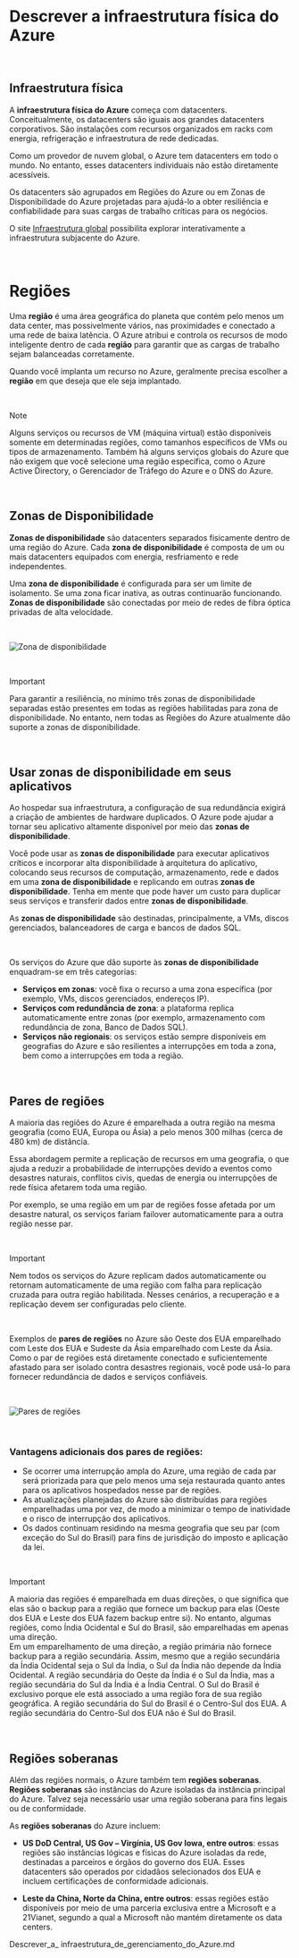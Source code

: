# Descrever a infraestrutura física do Azure

<br>

## Infraestrutura física

A **infraestrutura física do Azure** começa com datacenters. Conceitualmente, os datacenters são iguais aos grandes datacenters corporativos. São instalações com recursos organizados em racks com energia, refrigeração e infraestrutura de rede dedicadas.

Como um provedor de nuvem global, o Azure tem datacenters em todo o mundo. No entanto, esses datacenters individuais não estão diretamente acessíveis.

Os datacenters são agrupados em Regiões do Azure ou em Zonas de Disponibilidade do Azure projetadas para ajudá-lo a obter resiliência e confiabilidade para suas cargas de trabalho críticas para os negócios.

O site [Infraestrutura global](https://datacenters.microsoft.com/) possibilita explorar interativamente a infraestrutura subjacente do Azure.

<br>

# Regiões

Uma **região** é uma área geográfica do planeta que contém pelo menos um data center, mas possivelmente vários, nas proximidades e conectado a uma rede de baixa latência. O Azure atribui e controla os recursos de modo inteligente dentro de cada **região** para garantir que as cargas de trabalho sejam balanceadas corretamente.

Quando você implanta um recurso no Azure, geralmente precisa escolher a **região** em que deseja que ele seja implantado.

<br>

> [!NOTE]
> Alguns serviços ou recursos de VM (máquina virtual) estão disponíveis somente em determinadas regiões, como tamanhos específicos de VMs ou tipos de armazenamento. Também há alguns serviços globais do Azure que não exigem que você selecione uma região específica, como o Azure Active Directory, o Gerenciador de Tráfego do Azure e o DNS do Azure.

<br>

## Zonas de Disponibilidade

**Zonas de disponibilidade** são datacenters separados fisicamente dentro de uma região do Azure. Cada **zona de disponibilidade** é composta de um ou mais datacenters equipados com energia, resfriamento e rede independentes.

Uma **zona de disponibilidade** é configurada para ser um limite de isolamento. Se uma zona ficar inativa, as outras continuarão funcionando. **Zonas de disponibilidade** são conectadas por meio de redes de fibra óptica privadas de alta velocidade.

<br>

![Zona de disponibilidade](./Imagens/availability-zones01.png)

<br>

> [!IMPORTANT]
> Para garantir a resiliência, no mínimo três zonas de disponibilidade separadas estão presentes em todas as regiões habilitadas para zona de disponibilidade. No entanto, nem todas as Regiões do Azure atualmente dão suporte a zonas de disponibilidade.

<br>

## Usar zonas de disponibilidade em seus aplicativos

Ao hospedar sua infraestrutura, a configuração de sua redundância exigirá a criação de ambientes de hardware duplicados. O Azure pode ajudar a tornar seu aplicativo altamente disponível por meio das **zonas de disponibilidade**.

Você pode usar as **zonas de disponibilidade** para executar aplicativos críticos e incorporar alta disponibilidade à arquitetura do aplicativo, colocando seus recursos de computação, armazenamento, rede e dados em uma **zona de disponibilidade** e replicando em outras **zonas de disponibilidade**. Tenha em mente que pode haver um custo para duplicar seus serviços e transferir dados entre **zonas de disponibilidade**.

As **zonas de disponibilidade** são destinadas, principalmente, a VMs, discos gerenciados, balanceadores de carga e bancos de dados SQL.

<br>

Os serviços do Azure que dão suporte às **zonas de disponibilidade** enquadram-se em três categorias:

- **Serviços em zonas**: você fixa o recurso a uma zona específica (por exemplo, VMs, discos gerenciados, endereços IP).
- **Serviços com redundância de zona**: a plataforma replica automaticamente entre zonas (por exemplo, armazenamento com redundância de zona, Banco de Dados SQL).
- **Serviços não regionais**: os serviços estão sempre disponíveis em geografias do Azure e são resilientes a interrupções em toda a zona, bem como a interrupções em toda a região.

<br>

## Pares de regiões

A maioria das regiões do Azure é emparelhada a outra região na mesma geografia (como EUA, Europa ou Ásia) a pelo menos 300 milhas (cerca de 480 km) de distância. 

Essa abordagem permite a replicação de recursos em uma geografia, o que ajuda a reduzir a probabilidade de interrupções devido a eventos como desastres naturais, conflitos civis, quedas de energia ou interrupções de rede física afetarem toda uma região.

Por exemplo, se uma região em um par de regiões fosse afetada por um desastre natural, os serviços fariam failover automaticamente para a outra região nesse par.

<br>

> [!IMPORTANT]
> Nem todos os serviços do Azure replicam dados automaticamente ou retornam automaticamente de uma região com falha para replicação cruzada para outra região habilitada. Nesses cenários, a recuperação e a replicação devem ser configuradas pelo cliente.

<br>

Exemplos de **pares de regiões** no Azure são Oeste dos EUA emparelhado com Leste dos EUA e Sudeste da Ásia emparelhado com Leste da Ásia. Como o par de regiões está diretamente conectado e suficientemente afastado para ser isolado contra desastres regionais, você pode usá-lo para fornecer redundância de dados e serviços confiáveis.

<br>

![Pares de regiões](./Imagens/region-pairs.png)

<br>

### Vantagens adicionais dos pares de regiões:

- Se ocorrer uma interrupção ampla do Azure, uma região de cada par será priorizada para que pelo menos uma seja restaurada quanto antes para os aplicativos hospedados nesse par de regiões.
- As atualizações planejadas do Azure são distribuídas para regiões emparelhadas uma por vez, de modo a minimizar o tempo de inatividade e o risco de interrupção dos aplicativos.
- Os dados continuam residindo na mesma geografia que seu par (com exceção do Sul do Brasil) para fins de jurisdição do imposto e aplicação da lei.

<br>

> [!IMPORTANT]
> A maioria das regiões é emparelhada em duas direções, o que significa que elas são o backup para a região que fornece um backup para elas (Oeste dos EUA e Leste dos EUA fazem backup entre si). No entanto, algumas regiões, como Índia Ocidental e Sul do Brasil, são emparelhadas em apenas uma direção.  
> Em um emparelhamento de uma direção, a região primária não fornece backup para a região secundária. Assim, mesmo que a região secundária da Índia Ocidental seja o Sul da Índia, o Sul da Índia não depende da Índia Ocidental. A região secundária do Oeste da Índia é o Sul da Índia, mas a região secundária do Sul da Índia é a Índia Central. O Sul do Brasil é exclusivo porque ele está associado a uma região fora de sua região geográfica. A região secundária do Sul do Brasil é o Centro-Sul dos EUA. A região secundária do Centro-Sul dos EUA não é Sul do Brasil.

<br>

## Regiões soberanas

Além das regiões normais, o Azure também tem **regiões soberanas**. **Regiões soberanas** são instâncias do Azure isoladas da instância principal do Azure. Talvez seja necessário usar uma região soberana para fins legais ou de conformidade.

As **regiões soberanas** do Azure incluem:

- **US DoD Central, US Gov – Virgínia, US Gov Iowa, entre outros**: essas regiões são instâncias lógicas e físicas do Azure isoladas da rede, destinadas a parceiros e órgãos do governo dos EUA. Esses datacenters são operados por cidadãos selecionados dos EUA e incluem certificações de conformidade adicionais.

- **Leste da China, Norte da China, entre outros**: essas regiões estão disponíveis por meio de uma parceria exclusiva entre a Microsoft e a 21Vianet, segundo a qual a Microsoft não mantém diretamente os data centers.

Descrever_a_ infraestrutura_de_gerenciamento_do_Azure.md